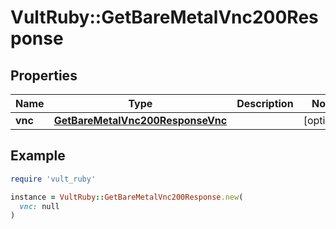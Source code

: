 # VultRuby::GetBareMetalVnc200Response

## Properties

| Name | Type | Description | Notes |
| ---- | ---- | ----------- | ----- |
| **vnc** | [**GetBareMetalVnc200ResponseVnc**](GetBareMetalVnc200ResponseVnc.md) |  | [optional] |

## Example

```ruby
require 'vult_ruby'

instance = VultRuby::GetBareMetalVnc200Response.new(
  vnc: null
)
```

